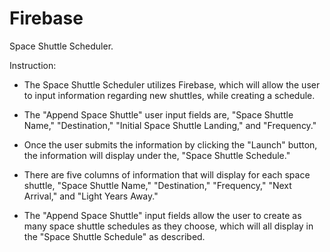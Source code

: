 # Firebase
Space Shuttle Scheduler.

Instruction:

- The Space Shuttle Scheduler utilizes Firebase, which will allow the user to input information regarding new shuttles, while creating a schedule.

- The "Append Space Shuttle" user input fields are, "Space Shuttle Name," "Destination," "Initial Space Shuttle Landing," and "Frequency."

- Once the user submits the information by clicking the "Launch" button, the information will display under the, "Space Shuttle Schedule."

- There are five columns of information that will display for each space shuttle, "Space Shuttle Name," "Destination," "Frequency," "Next Arrival," and "Light Years Away."

- The  "Append Space Shuttle" input fields allow the user to create as many space shuttle schedules as they choose, which will all display in the "Space Shuttle Schedule" as described.
